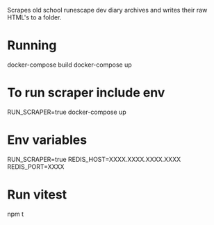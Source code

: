 Scrapes old school runescape dev diary archives and writes their raw HTML's to a folder.

# Running
docker-compose build
docker-compose up

# To run scraper include env
RUN_SCRAPER=true docker-compose up

# Env variables
RUN_SCRAPER=true
REDIS_HOST=XXXX.XXXX.XXXX.XXXX
REDIS_PORT=XXXX

# Run vitest
npm t

